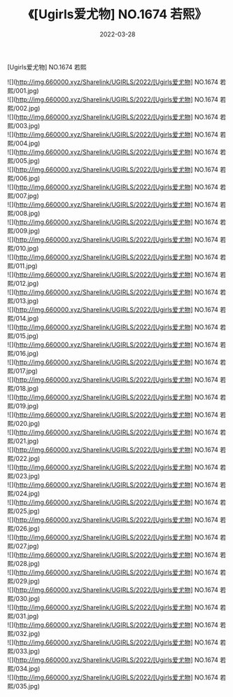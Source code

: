 ﻿---
layout: post
title:  《[Ugirls爱尤物] NO.1674 若熙》
date:   2022-03-28
img: http://img.660000.xyz/Sharelink/UGIRLS/2022/[Ugirls爱尤物] NO.1674 若熙/000.jpg
categories: [美女, 清纯, 唯美]
---

[Ugirls爱尤物] NO.1674 若熙

 ![](http://img.660000.xyz/Sharelink/UGIRLS/2022/[Ugirls爱尤物] NO.1674 若熙/001.jpg) <br>![](http://img.660000.xyz/Sharelink/UGIRLS/2022/[Ugirls爱尤物] NO.1674 若熙/002.jpg) <br>![](http://img.660000.xyz/Sharelink/UGIRLS/2022/[Ugirls爱尤物] NO.1674 若熙/003.jpg) <br>![](http://img.660000.xyz/Sharelink/UGIRLS/2022/[Ugirls爱尤物] NO.1674 若熙/004.jpg) <br>![](http://img.660000.xyz/Sharelink/UGIRLS/2022/[Ugirls爱尤物] NO.1674 若熙/005.jpg) <br>![](http://img.660000.xyz/Sharelink/UGIRLS/2022/[Ugirls爱尤物] NO.1674 若熙/006.jpg) <br>![](http://img.660000.xyz/Sharelink/UGIRLS/2022/[Ugirls爱尤物] NO.1674 若熙/007.jpg) <br>![](http://img.660000.xyz/Sharelink/UGIRLS/2022/[Ugirls爱尤物] NO.1674 若熙/008.jpg) <br>![](http://img.660000.xyz/Sharelink/UGIRLS/2022/[Ugirls爱尤物] NO.1674 若熙/009.jpg) <br>![](http://img.660000.xyz/Sharelink/UGIRLS/2022/[Ugirls爱尤物] NO.1674 若熙/010.jpg) <br>![](http://img.660000.xyz/Sharelink/UGIRLS/2022/[Ugirls爱尤物] NO.1674 若熙/011.jpg) <br>![](http://img.660000.xyz/Sharelink/UGIRLS/2022/[Ugirls爱尤物] NO.1674 若熙/012.jpg) <br>![](http://img.660000.xyz/Sharelink/UGIRLS/2022/[Ugirls爱尤物] NO.1674 若熙/013.jpg) <br>![](http://img.660000.xyz/Sharelink/UGIRLS/2022/[Ugirls爱尤物] NO.1674 若熙/014.jpg) <br>![](http://img.660000.xyz/Sharelink/UGIRLS/2022/[Ugirls爱尤物] NO.1674 若熙/015.jpg) <br>![](http://img.660000.xyz/Sharelink/UGIRLS/2022/[Ugirls爱尤物] NO.1674 若熙/016.jpg) <br>![](http://img.660000.xyz/Sharelink/UGIRLS/2022/[Ugirls爱尤物] NO.1674 若熙/017.jpg) <br>![](http://img.660000.xyz/Sharelink/UGIRLS/2022/[Ugirls爱尤物] NO.1674 若熙/018.jpg) <br>![](http://img.660000.xyz/Sharelink/UGIRLS/2022/[Ugirls爱尤物] NO.1674 若熙/019.jpg) <br>![](http://img.660000.xyz/Sharelink/UGIRLS/2022/[Ugirls爱尤物] NO.1674 若熙/020.jpg) <br>![](http://img.660000.xyz/Sharelink/UGIRLS/2022/[Ugirls爱尤物] NO.1674 若熙/021.jpg) <br>![](http://img.660000.xyz/Sharelink/UGIRLS/2022/[Ugirls爱尤物] NO.1674 若熙/022.jpg) <br>![](http://img.660000.xyz/Sharelink/UGIRLS/2022/[Ugirls爱尤物] NO.1674 若熙/023.jpg) <br>![](http://img.660000.xyz/Sharelink/UGIRLS/2022/[Ugirls爱尤物] NO.1674 若熙/024.jpg) <br>![](http://img.660000.xyz/Sharelink/UGIRLS/2022/[Ugirls爱尤物] NO.1674 若熙/025.jpg) <br>![](http://img.660000.xyz/Sharelink/UGIRLS/2022/[Ugirls爱尤物] NO.1674 若熙/026.jpg) <br>![](http://img.660000.xyz/Sharelink/UGIRLS/2022/[Ugirls爱尤物] NO.1674 若熙/027.jpg) <br>![](http://img.660000.xyz/Sharelink/UGIRLS/2022/[Ugirls爱尤物] NO.1674 若熙/028.jpg) <br>![](http://img.660000.xyz/Sharelink/UGIRLS/2022/[Ugirls爱尤物] NO.1674 若熙/029.jpg) <br>![](http://img.660000.xyz/Sharelink/UGIRLS/2022/[Ugirls爱尤物] NO.1674 若熙/030.jpg) <br>![](http://img.660000.xyz/Sharelink/UGIRLS/2022/[Ugirls爱尤物] NO.1674 若熙/031.jpg) <br>![](http://img.660000.xyz/Sharelink/UGIRLS/2022/[Ugirls爱尤物] NO.1674 若熙/032.jpg) <br>![](http://img.660000.xyz/Sharelink/UGIRLS/2022/[Ugirls爱尤物] NO.1674 若熙/033.jpg) <br>![](http://img.660000.xyz/Sharelink/UGIRLS/2022/[Ugirls爱尤物] NO.1674 若熙/034.jpg) <br>![](http://img.660000.xyz/Sharelink/UGIRLS/2022/[Ugirls爱尤物] NO.1674 若熙/035.jpg) <br>